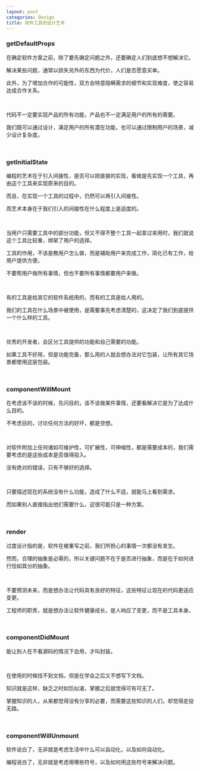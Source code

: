 ```yaml
---
layout: post
categories: Design
title: 软件工具的设计艺术
---
```


### getDefaultProps

在确定软件方案之前，除了要先确定问题之外，还要确定人们到底想不想解决它。

解决某些问题，通常以损失另外的东西为代价，人们是否愿意买单。

此外，为了增加合作的可能性，双方会特意隐瞒需求的细节和实现难度，使之容易达成合作关系。

<br/>

代码不一定要实现产品的所有功能，产品也不一定满足用户的所有的需要。

我们既可以通过设计，满足用户的所有潜在功能，也可以通过限制用户的场景，减少设计复杂度。

<br/>

### getInitialState

编程的艺术在于引入间接性，是否可以把直接的实现，看做是先实现一个工具，再由这个工具来实现原来的目的。

而且，在实现一个工具的过程中，仍然可以再引入间接性。

而艺术本身在于我们引入的间接性在什么程度上是适度的。

<br/>

当用户只需要工具中的部分功能，但又不得不整个工具一起拿过来用时，我们就说这个工具比较重，绑架了用户的选择。

工具的作用，不该是教用户怎么做，而是辅助用户来完成工作，简化已有工作，给用户提供方便。

不要帮用户做所有事情，但也不要所有事情都要用户来做。

<br/>

有的工具是给其它的软件系统用的，而有的工具是给人用的。

我们的工具在什么场景中被使用，是需要事先考虑清楚的，这决定了我们到底提供一个什么样的工具。

<br/>

优秀的开发者，会区分工具提供的功能和自己需要的功能。

如果工具不好用，但是功能完备，那么用的人就会想办法对它包装，让所有其它场景都使用这层包装。

<br/>

### componentWillMount

在考虑该不该的时候，先问目的，该不该做某件事情，还要看解决它是为了达成什么目的。

不考虑目的，讨论任何方法的好坏，都是空想。

<br/>

对软件附加上任何诸如可维护性，可扩展性，可伸缩性，都是需要成本的，我们需要考虑的是这些成本是否值得投入。

没有绝对的错误，只有不够好的选择。

<br/>

只要描述现在的系统没有什么功能，造成了什么不适，就能马上看到需求。

而如果别人直接指出他们需要什么，这很可能只是一种方案。

<br/>

### render

过度设计指的是，软件在被重写之前，我们所担心的事情一次都没有发生。

然而，合理的抽象是必需的，所以关键问题不在于是否进行抽象，而是在于如何进行恰如其分的抽象。

<br/>

不要预测未来，而是想办法让代码具有良好的特征，这些特征让现在的代码更适应变更。

工程师的职责，就是想办法让软件健康成长，是人响应了变更，而不是工具本身。

<br/>

### componentDidMount

能让别人在不看源码的情况下会用，才叫封装。

<br/>

在使用的时候找不到文档，但是在学会之后又不想写下文档。

知识就是这样，缺乏之时如饥似渴，掌握之后就觉得可有可无了。

掌握知识的人，从来都觉得没有分享的必要，而需要这些知识的人们，却觉得走投无路。

<br/>

### componentWillUnmount

软件说白了，无非就是考虑生活中什么可以自动化，以及如何自动化。

编程说白了，无非就是考虑用哪些符号，以及如何用这些符号来解决问题。
